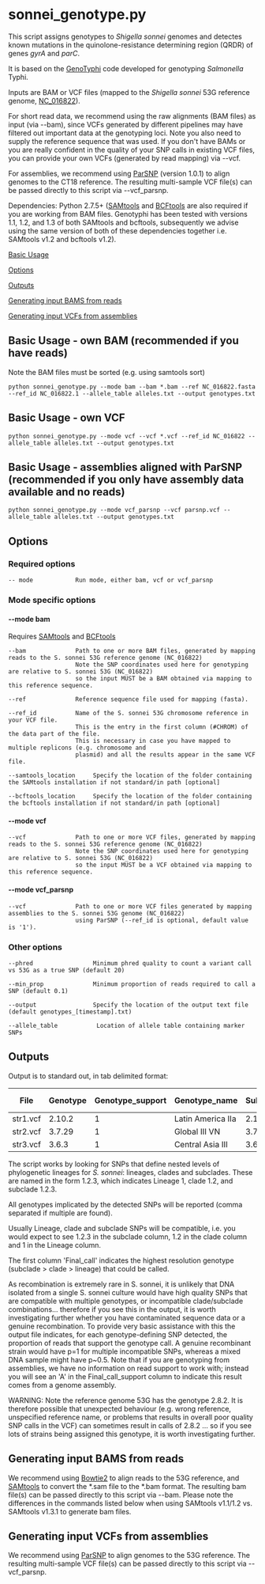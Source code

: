 # sonnei_genotype.py

This script assigns genotypes to *Shigella sonnei* genomes and detectes known mutations in the quinolone-resistance determining region (QRDR) of genes *gyrA* and *parC*. 

It is based on the [GenoTyphi](https://github.com/katholt/genotyphi) code developed for genotyping *Salmonella* Typhi.

Inputs are BAM or VCF files (mapped to the *Shigella sonnei* 53G reference genome, [NC_016822](https://www.ncbi.nlm.nih.gov/nuccore/NC_016822.1)).

For short read data, we recommend using the raw alignments (BAM files) as input (via --bam), since VCFs generated by different pipelines may have filtered out important data at the genotyping loci. Note you also need to supply the reference sequence that was used. If you don't have BAMs or you are really confident in the quality of your SNP calls in existing VCF files, you can provide your own VCFs (generated by read mapping) via --vcf.

For assemblies, we recommend using [ParSNP](http://harvest.readthedocs.org/) (version 1.0.1) to align genomes to the CT18 reference. The resulting multi-sample VCF file(s) can be passed directly to this script via --vcf_parsnp.

Dependencies: Python 2.7.5+ ([SAMtools](http://samtools.sourceforge.net/) and [BCFtools](https://samtools.github.io/bcftools/) are also required if you are working from BAM files.  Genotyphi has been tested with versions 1.1, 1.2, and 1.3 of both SAMtools and bcftools, subsequently we advise using the same version of both of these dependencies together i.e. SAMtools v1.2 and bcftools v1.2).

[Basic Usage](https://github.com/katholt/sonneityping/#basic-usage---own-bam-recommended-if-you-have-reads)

[Options](https://github.com/katholt/sonneityping/#options)

[Outputs](https://github.com/katholt/sonneityping/#outputs)

[Generating input BAMS from reads](https://github.com/katholt/sonneityping/#generating-input-bams-from-reads)

[Generating input VCFs from assemblies](https://github.com/katholt/sonneityping/#generating-input-vcfs-from-assemblies)

## Basic Usage - own BAM (recommended if you have reads)

Note the BAM files must be sorted (e.g. using samtools sort)

```
python sonnei_genotype.py --mode bam --bam *.bam --ref NC_016822.fasta --ref_id NC_016822.1 --allele_table alleles.txt --output genotypes.txt
```

## Basic Usage - own VCF

```
python sonnei_genotype.py --mode vcf --vcf *.vcf --ref_id NC_016822 --allele_table alleles.txt --output genotypes.txt
```

## Basic Usage - assemblies aligned with ParSNP (recommended if you only have assembly data available and no reads)

```
python sonnei_genotype.py --mode vcf_parsnp --vcf parsnp.vcf --allele_table alleles.txt --output genotypes.txt
```

## Options

### Required options

```
-- mode            Run mode, either bam, vcf or vcf_parsnp
```

### Mode specific options

#### --mode bam

Requires [SAMtools](http://samtools.sourceforge.net/) and [BCFtools](https://samtools.github.io/bcftools/)

```
--bam              Path to one or more BAM files, generated by mapping reads to the S. sonnei 53G reference genome (NC_016822)
                   Note the SNP coordinates used here for genotyping are relative to S. sonnei 53G (NC_016822) 
                   so the input MUST be a BAM obtained via mapping to this reference sequence.

--ref              Reference sequence file used for mapping (fasta).

--ref_id           Name of the S. sonnei 53G chromosome reference in your VCF file.
                   This is the entry in the first column (#CHROM) of the data part of the file.
                   This is necessary in case you have mapped to multiple replicons (e.g. chromosome and
                   plasmid) and all the results appear in the same VCF file.

--samtools_location     Specify the location of the folder containing the SAMtools installation if not standard/in path [optional]

--bcftools_location     Specify the location of the folder containing the bcftools installation if not standard/in path [optional]
```

#### --mode vcf

```
--vcf              Path to one or more VCF files, generated by mapping reads to the S. sonnei 53G reference genome (NC_016822)
                   Note the SNP coordinates used here for genotyping are relative to S. sonnei 53G (NC_016822) 
                   so the input MUST be a VCF obtained via mapping to this reference sequence.
```

#### --mode vcf_parsnp

```
--vcf              Path to one or more VCF files generated by mapping assemblies to the S. sonnei 53G genome (NC_016822)
                   using ParSNP (--ref_id is optional, default value is '1').
```

### Other options

```
--phred                 Minimum phred quality to count a variant call vs 53G as a true SNP (default 20)

--min_prop              Minimum proportion of reads required to call a SNP (default 0.1)

--output                Specify the location of the output text file (default genotypes_[timestamp].txt)

--allele_table           Location of allele table containing marker SNPs

```

## Outputs

Output is to standard out, in tab delimited format:

| File | Genotype | Genotype_support | Genotype_name | Subclade | Clade | Lineage | Support_Subclade | Support_Clade | Support_Lineage | QRDR mutations |
| --- | --- | --- | --- | --- | --- | --- | --- | --- | --- | --- |
| str1.vcf | 2.10.2 | 1 | Latin America IIa | 2.10.2 | 2.1 | 2 | 1 | 1 |   |   |
| str2.vcf | 3.7.29 | 1 | Global III VN | 3.7.29 | 3.7 | 2 | 1 | 1 | 1 |   |   |
| str3.vcf | 3.6.3 | 1 | Central Asia III | 3.6.3 | 3.6 | 2 | 1 | 1 | 1 | gyrA_D87Y |

The script works by looking for SNPs that define nested levels of phylogenetic lineages for _S. sonnei_: lineages, clades and subclades. These are named in the form 1.2.3, which indicates Lineage 1, clade 1.2, and subclade 1.2.3. 

All genotypes implicated by the detected SNPs will be reported (comma separated if multiple are found). 

Usually Lineage, clade and subclade SNPs will be compatible, i.e. you would expect to see 1.2.3 in the subclade column, 1.2 in the clade column and 1 in the Lineage column.

The first column 'Final_call' indicates the highest resolution genotype (subclade > clade > lineage) that could be called.

As recombination is extremely rare in S. sonnei, it is unlikely that DNA isolated from a single S. sonnei culture would have high quality SNPs that are compatible with multiple genotypes, or incompatible clade/subclade combinations... therefore if you see this in the output, it is worth investigating further whether you have contaminated sequence data or a genuine recombination. To provide very basic assistance with this the output file indicates, for each genotype-defining SNP detected, the proportion of reads that support the genotype call. A genuine recombinant strain would have p=1 for multiple incompatible SNPs, whereas a mixed DNA sample might have p~0.5. Note that if you are genotyping from assemblies, we have no information on read support to work with; instead you will see an 'A' in the Final_call_support column to indicate this result comes from a genome assembly.

WARNING: Note the reference genome 53G has the genotype 2.8.2. It is therefore possible that unexpected behaviour (e.g. wrong reference, unspecified reference name, or problems that results in overall poor quality SNP calls in the VCF) can sometimes result in calls of 2.8.2 ... so if you see lots of strains being assigned this genotype, it is worth investigating further.

## Generating input BAMS from reads

We recommend using [Bowtie2](http://bowtie-bio.sourceforge.net/bowtie2/index.shtml) to align reads to the 53G reference, and [SAMtools](http://http://samtools.sourceforge.net/) to convert the *.sam file to the *.bam format.  The resulting bam file(s) can be passed directly to this script via --bam.  Please note the differences in the commands listed below when using SAMtools v1.1/1.2 vs. SAMtools v1.3.1 to generate bam files.

## Generating input VCFs from assemblies

We recommend using [ParSNP](http://harvest.readthedocs.org/) to align genomes to the 53G reference. The resulting multi-sample VCF file(s) can be passed directly to this script via --vcf_parsnp.
